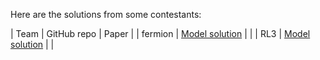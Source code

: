 Here are the solutions from some contestants:

| Team | GitHub repo | Paper |
| fermion | [Model solution](https://github.com/CandiceYou24/FinRL/tree/submission/finrl-contest-task-1) |  |
| RL3 | [Model solution](https://github.com/giovannidispoto/ICAIF24-challenge/tree/submission) | |
